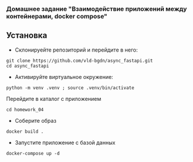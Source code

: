 ### Домашнее задание "Взаимодействие приложений между контейнерами, docker compose"
## Установка
- Склонируейте репозиторий и перейдите в него:
```
git clone https://github.com/vld-bgdn/async_fastapi.git
cd async_fastapi
```
- Активируйте виртуальное окружение:
```
python -m venv .venv ; source .venv/bin/activate
```
Перейдите в каталог с приложением
```
cd homework_04
```
- Соберите образ
```
docker build .
```
- Запустите приложение с базой данных
```
docker-compose up -d
```
